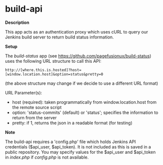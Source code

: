 # build-api

**Description**

This app acts as an authentication proxy which uses cURL to query our Jenkins build server to 
return build status information.

**Setup**

The _build-status_ app (see https://github.com/pagefusionux/build-status) uses the
following URL structure to call this API:
````
http://[where.this.is.hosted]?host=[window.location.host]&option=status&pretty=0
````
(the above structure may change if we decide to use a different URL format)

URL Parameter(s):
- host (required): taken programmatically from window.location.host from the remote source script
- option: 'status-commits' (default) or 'status'; specifies the information to return from the server
- pretty: if 1, returns the json in a readable format (for testing)

**Note**

The build-api requires a 'config.php' file which holds Jenkins API credentials ($api_user, 
$api_token). It is not included as this is saved in a public repository. You may specify values
for the $api_user and $api_token in *index.php* if *config.php* is not available.
